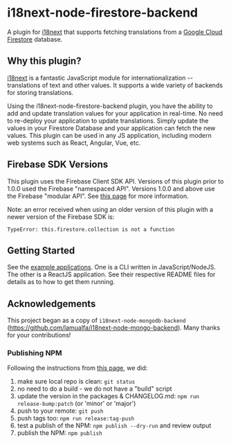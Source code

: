 # i18next-node-firestore-backend

A plugin for [i18next](https://www.i18next.com/) that supports fetching translations from a [Google Cloud Firestore](https://firebase.google.com/docs/firestore/) database.

## Why this plugin?

[i18next](https://www.i18next.com/) is a fantastic JavaScript module for internationalization -- translations of text and other values.  It supports a wide variety of backends for storing translations.

Using the i18next-node-firestore-backend plugin, you have the ability to add and update translation values for your application in real-time.  No need to re-deploy your application to update translations.  Simply update the values in your Firestore Database and your application can fetch the new values.  This plugin can be used in any JS application, including modern web systems such as React, Angular, Vue, etc.

## Firebase SDK Versions

This plugin uses the Firebase Client SDK API. Versions of this plugin prior to 1.0.0 used the Firebase "namespaced API".  Versions 1.0.0 and above use the Firebase "modular API".  See [this page](https://firebase.google.com/docs/web/modular-upgrade) for more information.

Note: an error received when using an older version of this plugin with a newer version of the Firebase SDK is:
  ```
  TypeError: this.firestore.collection is not a function
  ```

## Getting Started

See the [example applications](examples).  One is a CLI written in JavaScript/NodeJS.  The other is a ReactJS application.  See their respective README files for details as to how to get them running.

## Acknowledgements

This project began as a copy of `i18next-node-mongodb-backend` (https://github.com/lamualfa/i18next-node-mongo-backend).  Many thanks for your contributions!

### Publishing NPM

Following the instructions from [this page](https://cloudfour.com/thinks/how-to-publish-an-updated-version-of-an-npm-package/), we did:
1. make sure local repo is clean:  `git status`
1. no need to do a build - we do not have a "build" script
1. update the version in the packages & CHANGELOG.md: `npm run release-bump:patch` (or 'minor' or 'major')
1. push to your remote: `git push`
1. push tags too: `npm run release:tag-push`
1. test a publish of the NPM: `npm publish --dry-run` and review output
1. publish the NPM: `npm publish`
